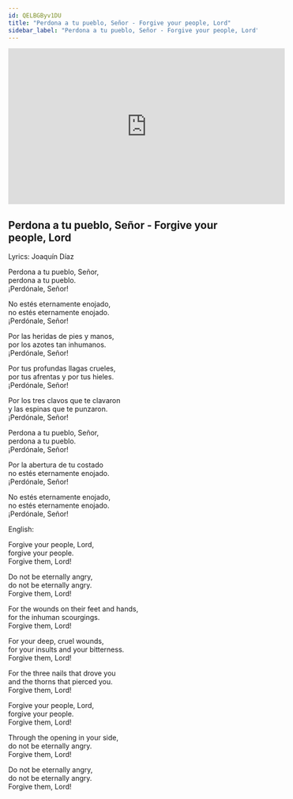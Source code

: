 ```yaml
---
id: QELBGByv1DU
title: "Perdona a tu pueblo, Señor - Forgive your people, Lord"
sidebar_label: "Perdona a tu pueblo, Señor - Forgive your people, Lord"
---
```


<div class="video-float-container">
  <iframe
    width="560"
    height="315"
    src="https://www.youtube.com/embed/QELBGByv1DU"
    title="YouTube video player"
    frameborder="0"
    allow="accelerometer; autoplay; clipboard-write; encrypted-media; gyroscope; picture-in-picture; web-share"
    referrerpolicy="strict-origin-when-cross-origin"
    allowfullscreen
  ></iframe>
</div>

## Perdona a tu pueblo, Señor - Forgive your people, Lord

Lyrics: Joaquín Díaz

Perdona a tu pueblo, Señor,  
perdona a tu pueblo.  
¡Perdónale, Señor!

No estés eternamente enojado,  
no estés eternamente enojado.  
¡Perdónale, Señor!

Por las heridas de pies y manos,  
por los azotes tan inhumanos.  
¡Perdónale, Señor!

Por tus profundas llagas crueles,  
por tus afrentas y por tus hieles.  
¡Perdónale, Señor!

Por los tres clavos que te clavaron  
y las espinas que te punzaron.  
¡Perdónale, Señor!

Perdona a tu pueblo, Señor,  
perdona a tu pueblo.  
¡Perdónale, Señor!

Por la abertura de tu costado  
no estés eternamente enojado.  
¡Perdónale, Señor!

No estés eternamente enojado,  
no estés eternamente enojado.  
¡Perdónale, Señor!

English:

Forgive your people, Lord,  
forgive your people.  
Forgive them, Lord!

Do not be eternally angry,  
do not be eternally angry.  
Forgive them, Lord!

For the wounds on their feet and hands,  
for the inhuman scourgings.  
Forgive them, Lord!

For your deep, cruel wounds,  
for your insults and your bitterness.  
Forgive them, Lord!

For the three nails that drove you  
and the thorns that pierced you.  
Forgive them, Lord!

Forgive your people, Lord,  
forgive your people.  
Forgive them, Lord!

Through the opening in your side,  
do not be eternally angry.  
Forgive them, Lord!

Do not be eternally angry,  
do not be eternally angry.  
Forgive them, Lord!
